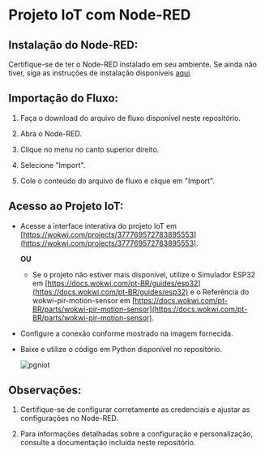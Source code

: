 
# Projeto IoT com Node-RED

## Instalação do Node-RED:

Certifique-se de ter o Node-RED instalado em seu ambiente. Se ainda não tiver, siga as instruções de instalação disponíveis [aqui](https://nodered.org/docs/getting-started/installation).

## Importação do Fluxo:

1. Faça o download do arquivo de fluxo disponível neste repositório.

2. Abra o Node-RED.

3. Clique no menu no canto superior direito.

4. Selecione "Import".

5. Cole o conteúdo do arquivo de fluxo e clique em "Import".

## Acesso ao Projeto IoT:

- Acesse a interface interativa do projeto IoT em [https://wokwi.com/projects/377769572783895553](https://wokwi.com/projects/377769572783895553).

   **OU**

  - Se o projeto não estiver mais disponível, utilize o Simulador ESP32 em [https://docs.wokwi.com/pt-BR/guides/esp32](https://docs.wokwi.com/pt-BR/guides/esp32) e o Referência do wokwi-pir-motion-sensor em [https://docs.wokwi.com/pt-BR/parts/wokwi-pir-motion-sensor](https://docs.wokwi.com/pt-BR/parts/wokwi-pir-motion-sensor).

- Configure a conexão conforme mostrado na imagem fornecida.
  
- Baixe e utilize o código em Python disponível no repositório.

  ![pgniot](https://github.com/lucasbatista001/Projeto-IOT/assets/111438250/774296d5-572e-47a4-aaf2-6b187b3e1051)

## Observações:

1. Certifique-se de configurar corretamente as credenciais e ajustar as configurações no Node-RED.

2. Para informações detalhadas sobre a configuração e personalização, consulte a documentação incluída neste repositório.

   
